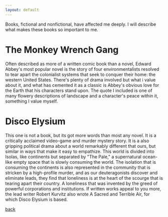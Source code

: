 ```yaml
---
layout: default
---
```


Books, fictional and nonfictional, have affected me deeply. I will describe what makes these books so important to me.

# The Monkey Wrench Gang

Often described as more of a written comic book than a novel, Edward Abbey's most popular novel is the story of four environmentalists resolved to tear apart the colonialist systems that seek to conquer their home: the western United States. There's plenty of drama involved but what i value about it, and what has cemented it as a classic is Abbey's obvious love for the Earth that his characters stand upon. The quote I included is one of many flowery descriptions of landscape and a character's peace within it, something I value myself. 

# Disco Elysium

This one is not a book, but its got more words than most any novel. It is a critically acclaimed video-game and murder mystery story. It is a also gripping political drama about a world remarkably different that ours, but similar in ways that make it easy to empathize. This world is divided into Isolas, like continents but separated by "The Pale," a supernatural ocean-like empty space that is slowly consuming the world. The isolation that is consuming the continents is also represented in the community that is stricken by a high-profile murder, and as our deuteragonists discover and eliminate leads, they find that loneliness is at the heart of the scourge that is tearing apart their country. A loneliness that was invented by the greed of powerful corporations and institutions. If written works appeal to you more, the lead writer Robert Kurvitz also wrote A Sacred and Terrible Air, for which Disco Elysium is based. 

[back](./)
